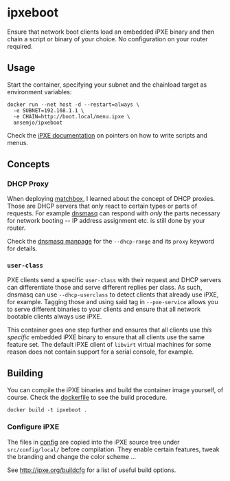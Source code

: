 # ipxeboot

Ensure that network boot clients load an embedded iPXE binary and then chain a script or binary of
your choice. No configuration on your router required.

## Usage

Start the container, specifying your subnet and the chainload target as environment variables:

    docker run --net host -d --restart=always \
      -e SUBNET=192.168.1.1 \
      -e CHAIN=http://boot.local/menu.ipxe \
      ansemjo/ipxeboot

Check the [iPXE documentation](http://ipxe.org/scripting) on pointers on how to write scripts and
menus.

## Concepts

### DHCP Proxy

When deploying [matchbox](https://github.com/coreos/matchbox), I learned about the concept of DHCP
proxies. Those are DHCP servers that only react to certain types or parts of requests. For example
[dnsmasq](http://www.thekelleys.org.uk/dnsmasq/doc.html) can respond with _only_ the parts necessary
for network booting -- IP address assignment etc. is still done by your router.

Check the [dnsmasq manpage](http://www.thekelleys.org.uk/dnsmasq/docs/dnsmasq-man.html) for the
`--dhcp-range` and its `proxy` keyword for details.

### `user-class`

PXE clients send a specific `user-class` with their request and DHCP servers can differentiate those
and serve different replies per class. As such, dnsmasq can use `--dhcp-userclass` to detect clients
that already use iPXE, for example. Tagging those and using said tag in `--pxe-service` allows you
to serve different binaries to your clients and ensure that all network bootable clients always use
iPXE.

This container goes one step further and ensures that all clients use _this specific_ embedded iPXE
binary to ensure that all clients use the same feature set. The default iPXE client of `libvirt`
virtual machines for some reason does not contain support for a serial console, for example.

## Building

You can compile the iPXE binaries and build the container image yourself, of course. Check the
[dockerfile](dockerfile) to see the build procedure.

    docker build -t ipxeboot .

### Configure iPXE

The files in [config](config/) are copied into the iPXE source tree under `src/config/local/` before
compilation. They enable certain features, tweak the branding and change the color scheme ...

See http://ipxe.org/buildcfg for a list of useful build options.
